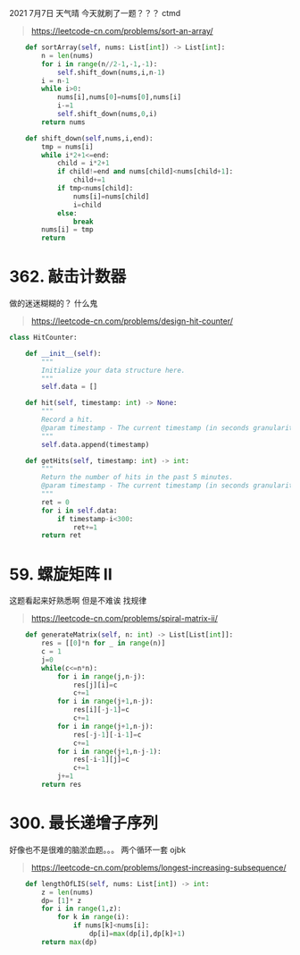 2021 7月7日 天气晴
今天就刷了一题？？？
ctmd
> https://leetcode-cn.com/problems/sort-an-array/
```py
    def sortArray(self, nums: List[int]) -> List[int]:
        n = len(nums)
        for i in range(n//2-1,-1,-1):
            self.shift_down(nums,i,n-1)
        i = n-1
        while i>0:
            nums[i],nums[0]=nums[0],nums[i]
            i-=1
            self.shift_down(nums,0,i)
        return nums

    def shift_down(self,nums,i,end):
        tmp = nums[i]
        while i*2+1<=end:
            child = i*2+1
            if child!=end and nums[child]<nums[child+1]:
                child+=1
            if tmp<nums[child]:
                nums[i]=nums[child]
                i=child
            else:
                break
        nums[i] = tmp
        return
```
# 362. 敲击计数器
做的迷迷糊糊的？ 什么鬼
> https://leetcode-cn.com/problems/design-hit-counter/
```py
class HitCounter:

    def __init__(self):
        """
        Initialize your data structure here.
        """
        self.data = []

    def hit(self, timestamp: int) -> None:
        """
        Record a hit.
        @param timestamp - The current timestamp (in seconds granularity).
        """
        self.data.append(timestamp)

    def getHits(self, timestamp: int) -> int:
        """
        Return the number of hits in the past 5 minutes.
        @param timestamp - The current timestamp (in seconds granularity).
        """
        ret = 0
        for i in self.data:
            if timestamp-i<300:
                ret+=1
        return ret
```
# 59. 螺旋矩阵 II
这题看起来好熟悉啊
但是不难诶
找规律
> https://leetcode-cn.com/problems/spiral-matrix-ii/
```py
    def generateMatrix(self, n: int) -> List[List[int]]:
        res = [[0]*n for _ in range(n)]
        c = 1
        j=0
        while(c<=n*n):
            for i in range(j,n-j):
                res[j][i]=c
                c+=1
            for i in range(j+1,n-j):
                res[i][-j-1]=c
                c+=1
            for i in range(j+1,n-j):
                res[-j-1][-i-1]=c
                c+=1
            for i in range(j+1,n-j-1):
                res[-i-1][j]=c
                c+=1
            j+=1
        return res
```
# 300. 最长递增子序列
好像也不是很难的脑淤血题。。。
两个循环一套
ojbk
> https://leetcode-cn.com/problems/longest-increasing-subsequence/
```py
    def lengthOfLIS(self, nums: List[int]) -> int:
        z = len(nums) 
        dp= [1]* z
        for i in range(1,z):
            for k in range(i):
                if nums[k]<nums[i]:
                    dp[i]=max(dp[i],dp[k]+1)
        return max(dp)
```
